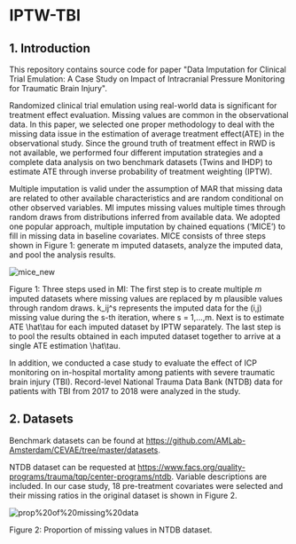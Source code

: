 # IPTW-TBI
## 1. Introduction
This repository contains source code for paper "Data Imputation for Clinical Trial Emulation: A Case Study on Impact of Intracranial Pressure Monitoring for Traumatic Brain Injury".

Randomized clinical trial emulation using real-world data is significant for treatment effect evaluation. Missing values are common in the observational data. In this paper, we selected one proper methodology to deal with the missing data issue in the estimation of average treatment effect(ATE) in the observational study. Since the ground truth of treatment effect in RWD is not available, we performed four different imputation strategies and a complete data analysis on two benchmark datasets (Twins and IHDP) to estimate ATE through inverse probability of treatment weighting (IPTW).

Multiple imputation is valid under the assumption of MAR that missing data are related to other available characteristics and are random conditional on other observed variables. MI imputes missing values multiple times through random draws from distributions inferred from available data. We adopted one popular approach, multiple imputation by chained equations (‘MICE’) to fill in missing data in baseline covariates. MICE consists of three steps shown in Figure 1: generate m imputed datasets, analyze the imputed data, and pool the analysis results.

![mice_new](https://user-images.githubusercontent.com/79823323/158080345-91f54fa8-57f6-4519-a84c-a404922df267.png)

Figure 1: Three steps used in MI: The first step is to create multiple $m$ imputed datasets where missing values are replaced by m plausible values through random draws. k_ij^s represents the imputed data for the (i,j) missing value during the s-th iteration, where s = 1,...,m. Next is to estimate ATE \hat\tau for each imputed dataset by IPTW separately. The last step is to pool the results obtained in each imputed dataset together to arrive at a single ATE estimation \hat\tau. 

In addition, we conducted a case study to evaluate the effect of ICP monitoring on in-hospital mortality among patients with severe traumatic brain injury (TBI). Record-level National Trauma Data Bank (NTDB) data for patients with TBI from 2017 to 2018 were analyzed in the study.

## 2. Datasets
Benchmark datasets can be found at https://github.com/AMLab-Amsterdam/CEVAE/tree/master/datasets.

NTDB dataset can be requested at https://www.facs.org/quality-programs/trauma/tqp/center-programs/ntdb. Variable descriptions are included. 
In our case study, 18 pre-treatment covariates were selected and their missing ratios in the original dataset is shown in Figure 2. 

![prop%20of%20missing%20data](https://user-images.githubusercontent.com/79823323/158081292-a3a7ec72-1949-406d-ad7d-b52d0faa7445.png)

Figure 2: Proportion of missing values in NTDB dataset.
